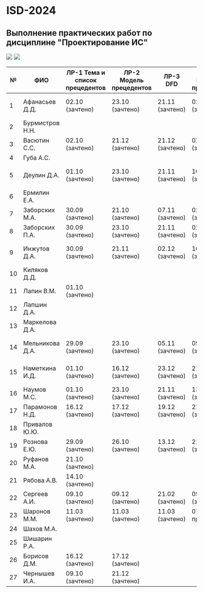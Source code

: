 # ISD-2024
## Выполнение практических работ по дисциплине "Проектирование ИС"

<img src="https://img.shields.io/github/commit-activity/m/unn-iasr/ISD-2024?color=lime&style=for-the-badge">
<img src="https://img.shields.io/github/last-commit/unn-iasr/ISD-2024?color=darkgreen&style=for-the-badge">

|№ |  ФИО | ЛР-1 Тема и список прецедентов | ЛР-2 Модель прецедентов | ЛР-3 DFD | ЛР-4 Модель процессов | ЛР-5 Модели данных | ЛР-6 Техническое задание | Тема КР | Утверждена | Имя файла | 1 версия | Текущая версия | Статус | Оценка | 
| -- | ------ |  ----- |  ----- |  ----- |  ----- |  ----- |  ----- |  ----- |  ----- |  ----- |  ----- |  ----- |  ----- |  ----- | 
| 1 | Афанасьев Д.Д. | 02.10 (зачтено)  | 23.10 (зачтено)  | 21.11 (зачтено)  | 02.12 (зачтено)  | 09.12 (зачтено)  | 16.12 (зачтено)  | Техническое обеспечение мероприятий | 23.12 | КР-АфанасьевДД.pdf |  | 23.12 | зачтено | 1 | 
| 2 | Бурмистров Н.Н. |      |      |      |      |      |      |  |  | КР-БурмистровНН.pdf |  |  | Нет инф. | 0 | 
| 3 | Васютин С.С. | 02.10 (зачтено)  | 21.12 (зачтено)  | 21.12 (зачтено)  | 02.03 (зачтено)  | 02.03 (зачтено)  | 21.02 (зачтено)  | Разговорный клуб | 02.03 | КР-ВасютинСС.pdf |  | 26.02 | зачтено | 1 | 
| 4 | Губа А.С. |      |      |      |      |      |      |  |  | КР-ГубаАС.pdf |  |  | Нет инф. | 0 | 
| 5 | Деулин Д.А. | 01.10 (зачтено)  | 23.10 (зачтено)  | 21.11 (зачтено)  | 16.12 (зачтено)  | 17.12 (зачтено)  | 19.12 (зачтено)  | Автоателье (кастомизация авто) | 23.12 | КР-ДеулинДА.pdf |  | 23.12 | зачтено | 1 | 
| 6 | Ермилин Е.А. |      |      |      |      |      |      |  |  | КР-ЕрмилинЕА.pdf |  |  | Нет инф. | 0 | 
| 7 | Заборских М.А. | 30.09 (зачтено)  | 21.10 (зачтено)  | 07.11 (зачтено)  | 02.12 (зачтено)  | 09.12 (зачтено)  | 16.12 (зачтено)  | Автовокзал | 23.12 | КР-ЗаборскихМА.pdf |  | 17.12 | зачтено | 1 | 
| 8 | Заборских П.А. | 30.09 (зачтено)  | 23.10 (зачтено)  | 21.11 (зачтено)  | 02.12 (зачтено)  | 09.12 (зачтено)  | 16.12 (зачтено)  | Строительная фирма | 23.12 | КР-ЗаборскихПА.pdf |  | 17.12 | зачтено | 1 | 
| 9 | Инжутов Д.А. | 30.09 (зачтено)  | 21.11 (зачтено)  | 02.12 (зачтено)  | 16.12 (зачтено)  | 16.12 (зачтено)  | 17.12 (зачтено)  | Центр мониторинга соцсетей | 23.12 | КР-ИнжутовДА.pdf |  | 22.12 | зачтено | 1 | 
| 10 | Киляков Д.Д. |      |      |      |      |      |      |  |  | КР-КиляковДД.pdf |  |  | Нет инф. | 0 | 
| 11 | Лапин В.М. | 01.10 (зачтено)  |      |      |      |      |      | Лыжная база | 23.09 | КР-ЛапинВМ.pdf |  |  | тема утверждена | 0 | 
| 12 | Лапшин Д.А. |      |      |      |      |      |      |  |  | КР-ЛапшинДА.pdf |  |  | Нет инф. | 0 | 
| 13 | Маркелова Д.А. |      |      |      |      |      |      |  |  | КР-МаркеловаДА.pdf |  |  | Нет инф. | 0 | 
| 14 | Мельникова Д.А. | 29.09 (зачтено)  | 23.10 (зачтено)  | 05.11 (зачтено)  | 09.12 (зачтено)  | 19.12 (зачтено)  | 21.12 (зачтено)  | Установка пластиковых окон | 23.12 | КР-МельниковаДА.pdf |  | 22.12 | зачтено | 1 | 
| 15 | Наметкина И.Д. | 01.10 (зачтено)  | 16.12 (зачтено)  | 23.12 (зачтено)  | 21.02 (зачтено)  | 21.02 (зачтено)  | 21.02 (зачтено)  | Клуб настольных игр | 26.02 | КР-НаметкинаИД.pdf |  | 21.02 | зачтено | 1 | 
| 16 | Наумов М.С. | 01.10 (зачтено)  | 23.10 (зачтено)  | 21.11 (зачтено)  | 13.12 (зачтено)  | 13.12 (зачтено)  | 19.12 (зачтено)  | Кинотеатр | 23.12 | КР-НаумовМС.pdf |  | 19.12 | зачтено | 1 | 
| 17 | Парамонов Н.Д. | 16.12 (зачтено)  | 17.12 (зачтено)  | 19.12 (зачтено)  | 21.12 (зачтено)  | 23.12 (зачтено)  | 21.12 (зачтено)  | Пекарня | 23.12 | КР-ПарамоновНД.pdf |  | 22.12 | зачтено | 1 | 
| 18 | Привалов Ю.Ю. |      |      |      |      |      |      |  |  | КР-ПриваловЮЮ.pdf |  |  | Нет инф. | 0 | 
| 19 | Рознова Е.Ю. | 29.09 (зачтено)  | 26.10 (зачтено)  | 13.12 (зачтено)  | 21.12 (зачтено)  | 23.12 (зачтено)  | 24.12 (зачтено)  | Фотосалон | 24.12 | КР-РозноваЕЮ.pdf |  | 23.12 | зачтено | 1 | 
| 20 | Руфанов М.А. | 21.10 (зачтено)  |      |      |      |      |      | Свадебный фотограф | 01.10 | КР-РуфановМА.pdf |  |  | тема утверждена | 0 | 
| 21 | Рябова А.В. | 14.10 (зачтено)  |      |      |      |      |      | Клиника травматологии | 11.10 | КР-РябоваАВ.pdf |  |  | тема утверждена | 0 | 
| 22 | Сергеев А.И. | 09.10 (зачтено)  | 09.12 (зачтено)  | 21.02 (зачтено)  | 09.03 (зачтено)  | 21.02 (зачтено)  | 21.02 (зачтено)  | Библиотека | 09.03 | КР-СергеевАИ.pdf |  |  | зачтено | 1 | 
| 23 | Шаронов М.М. | 11.03 (зачтено)  | 11.03 (зачтено)  | 11.03 (зачтено)  | 07.03 (на проверке)  | 07.03 (на проверке)  |      | Аренда автомобилей | 13.12 | КР-ШароновММ.pdf |  |  | тема утверждена | 0 | 
| 24 | Шахов М.А. |      |      |      |      |      |      |  |  | КР-ШаховМА.pdf |  |  | Нет инф. | 0 | 
| 25 | Шишарин Р.А. |      |      |      |      |      |      |  |  | КР-ШишаринРА.pdf |  |  | Нет инф. | 0 | 
| 26 | Борисов Д.М. | 16.12 (зачтено)  | 17.12 (зачтено)  |      |      |      |      | HR агентство | 13.12 | КР-БорисовДМ.pdf |  |  | тема утверждена | 0 | 
| 27 | Чернышев И.А. | 09.10 (зачтено)  | 21.12 (зачтено)  |      |      |      |      | Аптека | 06.10 | КР-ЧернышевИА.pdf |  |  | тема утверждена | 0 | 
